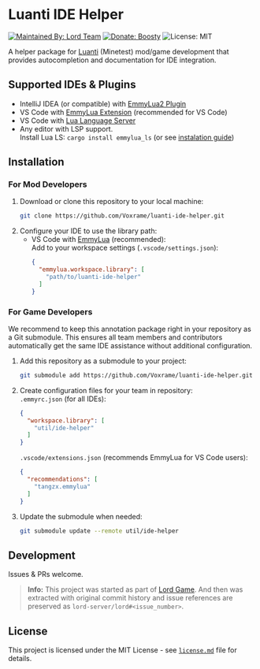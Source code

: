 # Luanti IDE Helper
[![Maintained By: Lord Team](https://img.shields.io/badge/Maintained%20By-Lord%20Team-659b4b?style=for-the-badge)](https://lord-server.ru/play)
[![Donate: Boosty](https://img.shields.io/badge/Donate-Boosty-f15f2c?style=for-the-badge)](https://lord-server.ru/play)
![License: MIT](https://img.shields.io/badge/License-MIT-444?style=for-the-badge)


A helper package for [Luanti](https://www.luanti.org/) (Minetest) mod/game development that provides autocompletion and documentation for IDE integration.


## Supported IDEs & Plugins

 - IntelliJ IDEA (or compatible) with [EmmyLua2 Plugin](https://plugins.jetbrains.com/plugin/25076-emmylua2)
 - VS Code with [EmmyLua Extension](https://marketplace.visualstudio.com/items?itemName=tangzx.emmylua) (recommended for VS Code)
 - VS Code with [Lua Language Server](https://marketplace.visualstudio.com/items?itemName=sumneko.lua)
 - Any editor with LSP support.  
   Install Lua LS: `cargo install emmylua_ls` (or see [instalation guide](https://github.com/EmmyLuaLs/emmylua-analyzer-rust?tab=readme-ov-file#-installation))


## Installation

### For Mod Developers

1. Download or clone this repository to your local machine:
   ```bash
   git clone https://github.com/Voxrame/luanti-ide-helper.git
   ```
2. Configure your IDE to use the library path:
   - VS Code with [EmmyLua](https://marketplace.visualstudio.com/items?itemName=tangzx.emmylua) (recommended):  
      Add to your workspace settings (`.vscode/settings.json`):
      ```json
      {
        "emmylua.workspace.library": [
          "path/to/luanti-ide-helper"
        ]
      }
      ```

### For Game Developers

We recommend to keep this annotation package right in your repository as a Git submodule. This ensures all team members and contributors automatically get the same IDE assistance without additional configuration.

1. Add this repository as a submodule to your project:
    ```bash
    git submodule add https://github.com/Voxrame/luanti-ide-helper.git util/ide-helper
    ```
1. Create configuration files for your team in repository:  
    `.emmyrc.json` (for all IDEs):
    ```json
    {
      "workspace.library": [
        "util/ide-helper"
      ]
    }
    ```
    `.vscode/extensions.json` (recommends EmmyLua for VS Code users):
    ```json
    {
      "recommendations": [
        "tangzx.emmylua"
      ]
    }
    ```
1. Update the submodule when needed:
    ```bash
    git submodule update --remote util/ide-helper
    ```


## Development

Issues & PRs welcome.
> **Info:** This project was started as part of [Lord Game](https://github.com/lord-server/lord). And then was extracted with original commit history and issue references are preserved as `lord-server/lord#<issue_number>`.


## License

This project is licensed under the MIT License - see [`license.md`](./license.md) file for details.